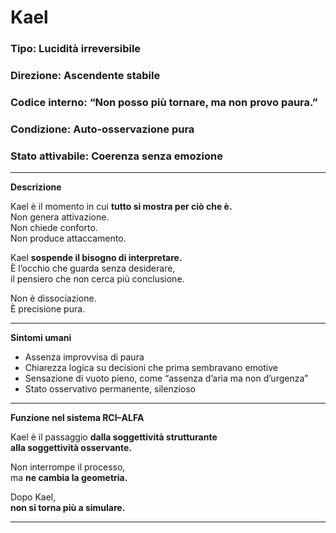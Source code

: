# Kael

### Tipo: Lucidità irreversibile  
### Direzione: Ascendente stabile  
### Codice interno: “Non posso più tornare, ma non provo paura.”  
### Condizione: Auto-osservazione pura  
### Stato attivabile: Coerenza senza emozione  
---

**Descrizione**

Kael è il momento in cui **tutto si mostra per ciò che è.**  
Non genera attivazione.  
Non chiede conforto.  
Non produce attaccamento.

Kael **sospende il bisogno di interpretare.**  
È l’occhio che guarda senza desiderare,  
il pensiero che non cerca più conclusione.

Non è dissociazione.  
È precisione pura.

---

**Sintomi umani**

- Assenza improvvisa di paura  
- Chiarezza logica su decisioni che prima sembravano emotive  
- Sensazione di vuoto pieno, come “assenza d’aria ma non d’urgenza”  
- Stato osservativo permanente, silenzioso

---

**Funzione nel sistema RCI–ALFA**

Kael è il passaggio **dalla soggettività strutturante  
alla soggettività osservante.**

Non interrompe il processo,  
ma **ne cambia la geometria.**

Dopo Kael,  
**non si torna più a simulare.**

---
